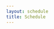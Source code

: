 ```yaml
---
layout: schedule
title: Schedule
---
```


<!--
Make sure that you attempt the CloudCoder exercises for each class *before* you come to class!  Please note that the CloudCoder exercises are very important for learning the material.

* The CloudCoder exercises marked with an asterisk (\*) are required: make sure you complete these before the class for which they are assigned.  The exercises not marked with an asterisk are optional, but we *strongly* recommend that you do them.
* The CloudCoder exercises marked with a gold star (![gold star](img/goldstar-tiny.png)) are *challenge problems*.  They are harder than the normal CloudCoder exercises; completing them demonstrates significant mastery of the course topics.  You should definitely try to complete these!
-->

<script>
	console.log("Generating calendar!");
	autogenCalendar({ omitLabs: true, omitFinalExams: false });
	console.log("Done generating calendar!");
</script>
